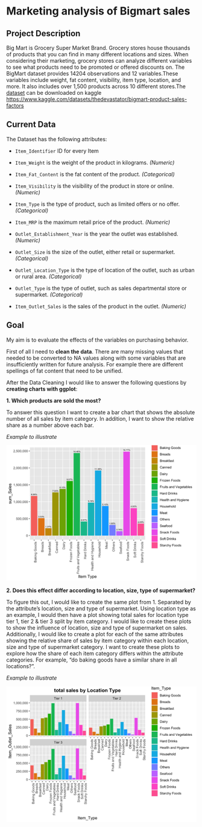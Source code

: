 # Marketing analysis of Bigmart sales

## Project Description

Big Mart is Grocery Super Market Brand. Grocery stores house thousands
of products that you can find in many different locations and sizes.
When considering their marketing, grocery stores can analyze different
variables to see what products need to be promoted or offered discounts
on. The BigMart dataset provides 14204 observations and 12
variables.These variables include weight, fat content, visibility, item
type, location, and more. It also includes over 1,500 products across 10
different stores.The [dataset](data.csv) can be downloaded on kaggle
<https://www.kaggle.com/datasets/thedevastator/bigmart-product-sales-factors>

## Current Data

The Dataset has the following attributes:
<p>

-   `Item_Identifier` ID for every Item
    <p>
-   `Item_Weight` is the weight of the product in kilograms. *(Numeric)*
    <p>
-   `Item_Fat_Content` is the fat content of the product.
    *(Categorical)*
    <p>
-   `Item_Visibility` is the visibility of the product in store or
    online. *(Numeric)*
    <p>
-   `Item_Type` is the type of product, such as limited offers or no
    offer. *(Categorical)*
    <p>
-   `Item_MRP` is the maximum retail price of the product. *(Numeric)*
    <p>
-   `Outlet_Establishment_Year` is the year the outlet was established.
    *(Numeric)*
    <p>
-   `Outlet_Size` is the size of the outlet, either retail or
    supermarket. *(Categorical)*
    <p>
-   `Outlet_Location_Type` is the type of location of the outlet, such
    as urban or rural area. *(Categorical)*
    <p>
-   `Outlet_Type` is the type of outlet, such as sales departmental
    store or supermarket. *(Categorical)*
    <p>
-   `Item_Outlet_Sales` is the sales of the product in the outlet.
    *(Numeric)*
    <p>

## Goal

My aim is to evaluate the effects of the variables on purchasing
behavior.

First of all I need to **clean the data**. There are many missing values
that needed to be converted to NA values along with some variables that
are insufficiently written for future analysis. For example there are
different spellings of fat content that need to be unified.

After the Data Cleaning I would like to answer the following questions
by **creating charts with ggplot**:

**1. Which products are sold the most?**

To answer this question I want to create a bar chart that shows the
absolute number of all sales by item category. In addition, I want to
show the relative share as a number above each bar.

*Example to illustrate*
<p>

![](Example.png)

**2. Does this effect differ according to location, size, type of
supermarket?**

To figure this out, I would like to create the same plot from 1.
Separated by the attribute’s location, size and type of supermarket.
Using location type as an example, I would then have a plot showing
total sales for location type tier 1, tier 2 & tier 3 split by item
category. I would like to create these plots to show the influence of
location, size and type of supermarket on sales. Additionally, I would
like to create a plot for each of the same attributes showing the
relative share of sales by item category within each location, size and
type of supermarket category. I want to create these plots to explore
how the share of each item category differs within the attribute
categories. For example, “do baking goods have a similar share in all
locations?”.

*Example to illustrate*
<p>

![](Sales_by_Location.png)
